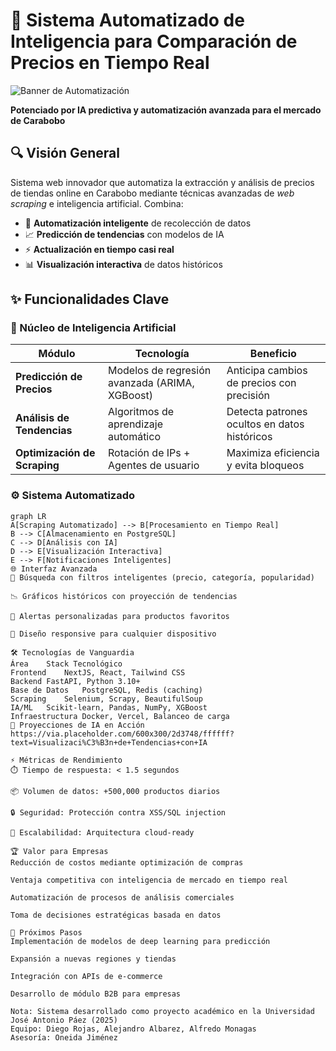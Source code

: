 # 🚀 Sistema Automatizado de Inteligencia para Comparación de Precios en Tiempo Real

![Banner de Automatización](https://via.placeholder.com/1200x400/1a202c/ffffff?text=Sistema+Web+Avanzado+de+Comparación+de+Precios)

**Potenciado por IA predictiva y automatización avanzada para el mercado de Carabobo**

## 🔍 Visión General
Sistema web innovador que automatiza la extracción y análisis de precios de tiendas online en Carabobo mediante técnicas avanzadas de *web scraping* e inteligencia artificial. Combina:

- 🤖 **Automatización inteligente** de recolección de datos
- 📈 **Predicción de tendencias** con modelos de IA
- ⚡ **Actualización en tiempo casi real**
- 📊 **Visualización interactiva** de datos históricos

## ✨ Funcionalidades Clave

### 🧠 Núcleo de Inteligencia Artificial
| Módulo | Tecnología | Beneficio |
|--------|------------|-----------|
| **Predicción de Precios** | Modelos de regresión avanzada (ARIMA, XGBoost) | Anticipa cambios de precios con precisión |
| **Análisis de Tendencias** | Algoritmos de aprendizaje automático | Detecta patrones ocultos en datos históricos |
| **Optimización de Scraping** | Rotación de IPs + Agentes de usuario | Maximiza eficiencia y evita bloqueos |

### ⚙️ Sistema Automatizado
```mermaid
graph LR
A[Scraping Automatizado] --> B[Procesamiento en Tiempo Real]
B --> C[Almacenamiento en PostgreSQL]
C --> D[Análisis con IA]
D --> E[Visualización Interactiva]
E --> F[Notificaciones Inteligentes]
🌐 Interfaz Avanzada
🔎 Búsqueda con filtros inteligentes (precio, categoría, popularidad)

📉 Gráficos históricos con proyección de tendencias

🔔 Alertas personalizadas para productos favoritos

📱 Diseño responsive para cualquier dispositivo

🛠️ Tecnologías de Vanguardia
Área	Stack Tecnológico
Frontend	NextJS, React, Tailwind CSS
Backend	FastAPI, Python 3.10+
Base de Datos	PostgreSQL, Redis (caching)
Scraping	Selenium, Scrapy, BeautifulSoup
IA/ML	Scikit-learn, Pandas, NumPy, XGBoost
Infraestructura	Docker, Vercel, Balanceo de carga
🔮 Proyecciones de IA en Acción
https://via.placeholder.com/600x300/2d3748/ffffff?text=Visualizaci%C3%B3n+de+Tendencias+con+IA

⚡️ Métricas de Rendimiento
⏱️ Tiempo de respuesta: < 1.5 segundos

📦 Volumen de datos: +500,000 productos diarios

🔒 Seguridad: Protección contra XSS/SQL injection

📶 Escalabilidad: Arquitectura cloud-ready

🏆 Valor para Empresas
Reducción de costos mediante optimización de compras

Ventaja competitiva con inteligencia de mercado en tiempo real

Automatización de procesos de análisis comerciales

Toma de decisiones estratégicas basada en datos

📌 Próximos Pasos
Implementación de modelos de deep learning para predicción

Expansión a nuevas regiones y tiendas

Integración con APIs de e-commerce

Desarrollo de módulo B2B para empresas

Nota: Sistema desarrollado como proyecto académico en la Universidad José Antonio Páez (2025)
Equipo: Diego Rojas, Alejandro Albarez, Alfredo Monagas
Asesoría: Oneida Jiménez
